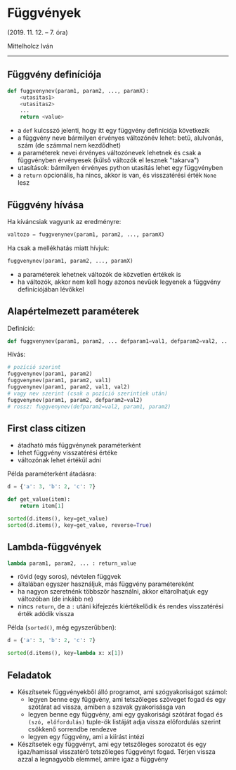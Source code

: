 # Függvények

(2019. 11. 12. – 7. óra)

Mittelholcz Iván

---

## Függvény definíciója

```py
def fuggvenynev(param1, param2, ..., paramX):
    <utasitas1>
    <utasitas2>
    ...
    return <value>
```

- a `def` kulcsszó jelenti, hogy itt egy függvény definíciója következik
- a függvény neve bármilyen érvényes változónév lehet: betű, alulvonás, szám (de számmal nem kezdődhet)
- a paraméterek nevei érvényes változónevek lehetnek és csak a függvényben érvényesek (külső változók el lesznek "takarva")
- utasítások: bármilyen érvényes python utasítás lehet egy függvényben
- a `return` opcionális, ha nincs, akkor is van, és visszatérési érték `None` lesz

## Függvény hívása

Ha kíváncsiak vagyunk az eredményre:

```py
valtozo = fuggvenynev(param1, param2, ..., paramX)
```

Ha csak a mellékhatás miatt hívjuk:

```py
fuggvenynev(param1, param2, ..., paramX)
```

- a paraméterek lehetnek változók de közvetlen értékek is
- ha változók, akkor nem kell hogy azonos nevűek legyenek a függvény definíciójában lévőkkel

## Alapértelmezett paraméterek

Definíció:

```py
def fuggvenynev(param1, param2, ... defparam1=val1, defparam2=val2, ...):
```

Hívás:

```py
# pozíció szerint
fuggvenynev(param1, param2)
fuggvenynev(param1, param2, val1)
fuggvenynev(param1, param2, val1, val2)
# vagy nev szerint (csak a pozíció szerintiek után)
fuggvenynev(param1, param2, defparam2=val2)
# rossz: fuggvenynev(defparam2=val2, param1, param2)
```

## First class citizen

- átadható más függvénynek paraméterként
- lehet függvény visszatérési értéke
- változónak lehet értékül adni

Példa paraméterként átadásra:

```py
d = {'a': 3, 'b': 2, 'c': 7}

def get_value(item):
    return item[1]

sorted(d.items(), key=get_value)
sorted(d.items(), key=get_value, reverse=True)
```

## Lambda-függvények

```py
lambda param1, param2, ... : return_value
```

- rövid (egy soros), névtelen függvek
- általában egyszer használjuk, más függvény paramétereként
- ha nagyon szeretnénk többször használni, akkor eltárolhatjuk egy változóban (de inkább ne)
- nincs `return`, de a `:` utáni kifejezés kiértékelődik és rendes visszatérési érték adódik vissza

Példa (`sorted()`, még egyszerűbben):

```py
d = {'a': 3, 'b': 2, 'c': 7}

sorted(d.items(), key=lambda x: x[1])
```

## Feladatok

- Készítsetek függvényekből álló programot, ami szógyakoriságot számol:
  - legyen benne egy függvény, ami tetszőleges szöveget fogad és egy szótárat ad vissza, amiben a szavak gyakorisásga van
  - legyen benne egy függvény, ami egy gyakorisági szótárat fogad és `(szó, előfordulás)` tuple-ök listáját adja vissza előfordulás szerint csökkenő sorrendbe rendezve
  - legyen egy függvény, ami a kiírást intézi
- Készítsetek egy függvényt, ami egy tetszőleges sorozatot és egy igaz/hamissal visszatérő tetszőleges függvényt fogad. Térjen vissza azzal a legnagyobb elemmel, amire igaz a függvény
